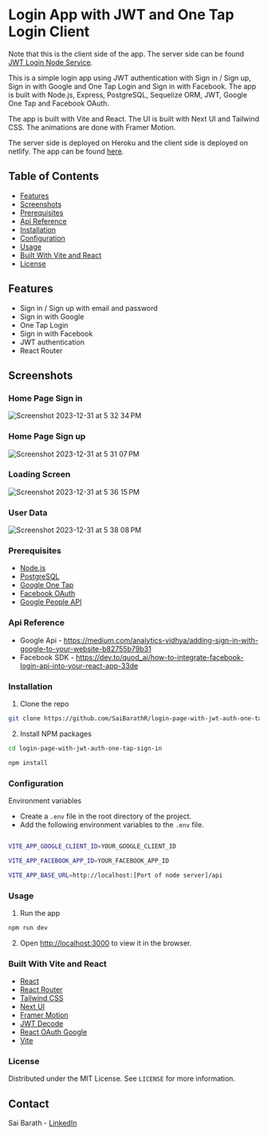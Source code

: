 # Login App with JWT and One Tap Login Client

Note that this is the client side of the app. The server side can be found [JWT Login Node Service](https://github.com/SaiBarathR/jwt-login-node-service).

This is a simple login app using JWT authentication with Sign in / Sign up, Sign in with Google and One Tap Login and Sign in with Facebook. The app is built with Node.js, Express, PostgreSQL, Sequelize ORM, JWT, Google One Tap and Facebook OAuth.

The app is built with Vite and React. The UI is built with Next UI and Tailwind CSS. The animations are done with Framer Motion.

The server side is deployed on Heroku and the client side is deployed on netlify. The app can be found [here](https://login-page-with-jwt-auth-one-tap-sign.netlify.app/login).

## Table of Contents

- [Features](#features)
- [Screenshots](#screenshots)
- [Prerequisites](#prerequisites)
- [Api Reference](#api-reference)
- [Installation](#installation)
- [Configuration](#configuration)
- [Usage](#usage)
- [Built With Vite and React](#built-with-vite-and-react)
- [License](#license)

## Features

- Sign in / Sign up with email and password
- Sign in with Google
- One Tap Login
- Sign in with Facebook
- JWT authentication
- React Router

## Screenshots

### Home Page Sign in
![Screenshot 2023-12-31 at 5 32 34 PM](https://github.com/SaiBarathR/login-page-with-jwt-auth-one-tap-sign-in/assets/58382813/55b118c0-5fc9-4906-97ae-7668d785bb7e)

### Home Page Sign up
![Screenshot 2023-12-31 at 5 31 07 PM](https://github.com/SaiBarathR/login-page-with-jwt-auth-one-tap-sign-in/assets/58382813/ce4bb277-d365-4b59-b733-98d2c5d29c90)

### Loading Screen

![Screenshot 2023-12-31 at 5 36 15 PM](https://github.com/SaiBarathR/login-page-with-jwt-auth-one-tap-sign-in/assets/58382813/7408d9c6-12d1-4948-bbcc-0f928031240c)

### User Data

![Screenshot 2023-12-31 at 5 38 08 PM](https://github.com/SaiBarathR/login-page-with-jwt-auth-one-tap-sign-in/assets/58382813/9a27c557-a36b-44fa-8ac6-173e718190cf)


### Prerequisites

- [Node.js](https://nodejs.org/en/)
- [PostgreSQL](https://www.postgresql.org/)
- [Google One Tap](https://developers.google.com/identity/one-tap/web/overview)
- [Facebook OAuth](https://developers.facebook.com/docs/facebook-login/web)
- [Google People API](https://developers.google.com/people/quickstart/js)

### Api Reference

-  Google Api - https://medium.com/analytics-vidhya/adding-sign-in-with-google-to-your-website-b82755b79b31 
- Facebook SDK - https://dev.to/quod_ai/how-to-integrate-facebook-login-api-into-your-react-app-33de

### Installation

1. Clone the repo

```sh
git clone https://github.com/SaiBarathR/login-page-with-jwt-auth-one-tap-sign-in.git
```

2. Install NPM packages

```sh
cd login-page-with-jwt-auth-one-tap-sign-in

npm install
```

### Configuration

Environment variables

- Create a `.env` file in the root directory of the project.
- Add the following environment variables to the `.env` file.

```sh

VITE_APP_GOOGLE_CLIENT_ID=YOUR_GOOGLE_CLIENT_ID 

VITE_APP_FACEBOOK_APP_ID=YOUR_FACEBOOK_APP_ID

VITE_APP_BASE_URL=http://localhost:[Port of node server]/api

```

### Usage

1. Run the app

```sh
npm run dev
```

2. Open [http://localhost:3000](http://localhost:3000) to view it in the browser.

### Built With Vite and React

- [React](https://reactjs.org/)
- [React Router](https://reactrouter.com/)
- [Tailwind CSS](https://tailwindcss.com/)
- [Next UI](https://nextui.org/)
- [Framer Motion](https://www.framer.com/motion/)
- [JWT Decode](https://www.npmjs.com/package/jwt-decode)
- [React OAuth Google](https://www.npmjs.com/package/@react-oauth/google)
- [Vite](https://vitejs.dev/)

### License

Distributed under the MIT License. See `LICENSE` for more information.

<!-- CONTACT -->

## Contact

Sai Barath - [LinkedIn](https://www.linkedin.com/in/saibarath-r/) 








